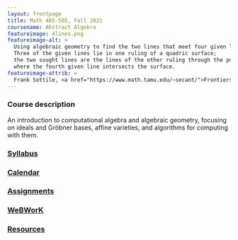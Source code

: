 ```yaml
---
layout: frontpage
title: Math 405-505, Fall 2021
coursename: Abstract Algebra
featureimage: 4lines.png
featureimage-alt: >
  Using algebraic geometry to find the two lines that meet four given lines.
  Three of the given lines lie in one ruling of a quadric surface;
  the two sought lines are the lines of the other ruling through the points
  where the fourth given line intersects the surface.
featureimage-attrib: >
  Frank Sottile, <a href="https://www.math.tamu.edu/~secant/">Frontiers of Reality in Schubert Calculus</a>
---
```


### Course description

An introduction to computational algebra and algebraic geometry,
focusing on ideals and Gröbner bases, affine varieties, and algorithms for computing with them.


### [Syllabus](syllabus)

### [Calendar](calendar)

### [Assignments](assignments)

### [WeBWorK](https://zeno.boisestate.edu/webwork2/)

### [Resources](resources)
